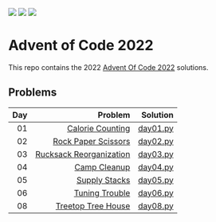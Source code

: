 ![](https://img.shields.io/badge/stars%20⭐-14-yellow)
![](https://img.shields.io/badge/day%20📅-08-blue) 
![](https://img.shields.io/badge/days%20completed-07-red)

# Advent of Code 2022

This repo contains the 2022 [Advent Of Code 2022](https://adventofcode.com/2022) solutions.

## Problems

| Day | Problem | Solution |
| ---:| ----:   | ----:    |
| 01  |[Calorie Counting](https://adventofcode.com/2022/day/1)| [day01.py](https://github.com/sotsoguk/adventOfCode2022/blob/main/python/day01/day01.py)|
| 02 | [Rock Paper Scissors](https://adventofcode.com/2022/day/2)| [day02.py](https://github.com/sotsoguk/adventOfCode2022/blob/main/python/day02/day02.py)|
| 03 | [Rucksack Reorganization](https://adventofcode.com/2022/day/3)| [day03.py](https://github.com/sotsoguk/adventOfCode2022/blob/main/python/day03/day03.py)|
| 04 | [Camp Cleanup](https://adventofcode.com/2022/day/4)|[day04.py](https://github.com/sotsoguk/adventOfCode2022/blob/main/python/day04/day04.py)|
| 05 | [Supply Stacks](https://adventofcode.com/2022/day/5)| [day05.py](https://github.com/sotsoguk/adventOfCode2022/blob/main/python/day05/day05.py)|
| 06 | [Tuning Trouble](https://adventofcode.com/2022/day/6) | [day06.py](https://github.com/sotsoguk/adventOfCode2022/blob/main/python/day06/day06.py)|
| 08 | [Treetop Tree House](https://adventofcode.com/2022/day/8)| [day08.py](https://github.com/sotsoguk/adventOfCode2022/blob/main/python/day08/day08.py)|